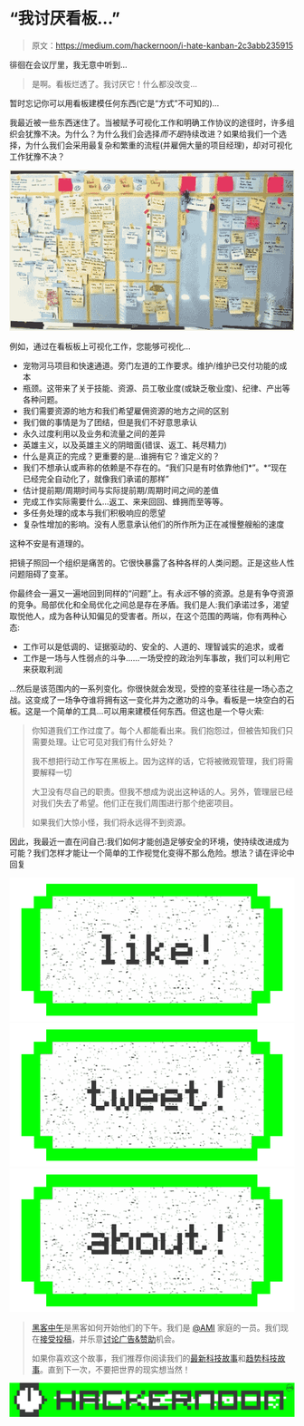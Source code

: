 # “我讨厌看板…”

> 原文：<https://medium.com/hackernoon/i-hate-kanban-2c3abb235915>

徘徊在会议厅里，我无意中听到…

> 是啊。看板烂透了。我讨厌它！什么都没改变…

暂时忘记你可以用看板建模任何东西(它是“方式”不可知的)…

我最近被一些东西迷住了。当被赋予可视化工作和明确工作协议的途径时，许多组织会犹豫不决。为什么？为什么我们会选择*而不是*持续改进？如果给我们一个选择，为什么我们会采用最复杂和繁重的流程(并雇佣大量的项目经理)，却对可视化工作犹豫不决？

![](img/8fd7598b82041dc2b536dc5e22a09f07.png)

例如，通过在看板板上可视化工作，您能够可视化…

*   宠物河马项目和快速通道。旁门左道的工作要求。维护/维护已交付功能的成本
*   瓶颈。这带来了关于技能、资源、员工敬业度(或缺乏敬业度)、纪律、产出等各种问题。
*   我们需要资源的地方和我们希望雇佣资源的地方之间的区别
*   我们做的事情是为了团结，但是我们不好意思承认
*   永久过度利用以及业务和流量之间的差异
*   英雄主义，以及英雄主义的阴暗面(错误、返工、耗尽精力)
*   什么是真正的完成？更重要的是…谁拥有它？谁定义的？
*   我们不想承认或声称的依赖是不存在的。“我们只是有时依靠他们*”。*“现在已经完全自动化了，就像我们承诺的那样”
*   估计提前期/周期时间与实际提前期/周期时间之间的差值
*   完成工作实际需要什么…返工、来来回回、蜂拥而至等等。
*   多任务处理的成本与我们积极响应的愿望
*   复杂性增加的影响。没有人愿意承认他们的所作所为正在减慢整艘船的速度

这种不安是有道理的。

把镜子照回一个组织是痛苦的。它很快暴露了各种各样的人类问题。正是这些人性问题阻碍了变革。

你最终会一遍又一遍地回到同样的“问题”上。有*永远*不够的资源。总是有争夺资源的竞争。局部优化和全局优化之间总是存在矛盾。我们是人:我们承诺过多，渴望取悦他人，成为各种认知偏见的受害者。所以，在这个范围的两端，你有两种心态:

*   工作可以是低调的、证据驱动的、安全的、人道的、理智诚实的追求，或者
*   工作是一场与人性弱点的斗争……一场受控的政治列车事故，我们可以利用它来获取利润

…然后是该范围内的一系列变化。你很快就会发现，受控的变革往往是一场心态之战。这变成了一场争夺谁将拥有这一变化并为之邀功的斗争。看板是一块空白的石板。这是一个简单的工具…可以用来建模任何东西。但这也是一个导火索:

> 你知道我们工作过度了。每个人都能看出来。我们抱怨过，但被告知我们只需要处理。让它可见对我们有什么好处？
> 
> 我不想把行动工作写在黑板上。因为这样的话，它将被微观管理，我们将需要解释一切
> 
> 大卫没有尽自己的职责。但我不想成为说出这种话的人。另外，管理层已经对我们失去了希望。他们正在我们周围进行那个绝密项目。
> 
> 如果我们大惊小怪，我们将永远得不到资源。

因此，我最近一直在问自己:我们如何才能创造足够安全的环境，使持续改进成为可能？我们怎样才能让一个简单的工作视觉化变得不那么危险。想法？请在评论中回复

[![](img/50ef4044ecd4e250b5d50f368b775d38.png)](http://bit.ly/HackernoonFB)[![](img/979d9a46439d5aebbdcdca574e21dc81.png)](https://goo.gl/k7XYbx)[![](img/2930ba6bd2c12218fdbbf7e02c8746ff.png)](https://goo.gl/4ofytp)

> [黑客中午](http://bit.ly/Hackernoon)是黑客如何开始他们的下午。我们是 [@AMI](http://bit.ly/atAMIatAMI) 家庭的一员。我们现在[接受投稿](http://bit.ly/hackernoonsubmission)，并乐意[讨论广告&赞助](mailto:partners@amipublications.com)机会。
> 
> 如果你喜欢这个故事，我们推荐你阅读我们的[最新科技故事](http://bit.ly/hackernoonlatestt)和[趋势科技故事](https://hackernoon.com/trending)。直到下一次，不要把世界的现实想当然！

![](img/be0ca55ba73a573dce11effb2ee80d56.png)